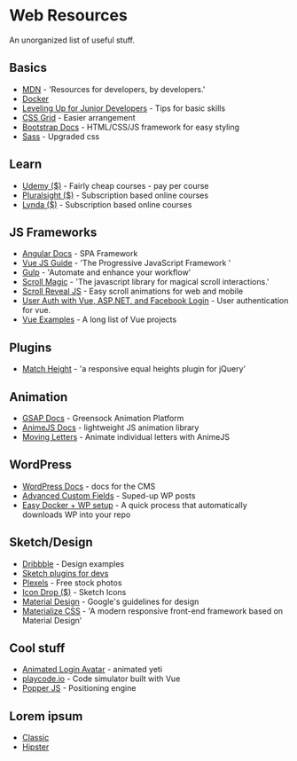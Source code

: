 # Web Resources
An unorganized list of useful stuff.

## Basics
* [MDN](https://developer.mozilla.org/en-US/) - 'Resources for developers, by developers.'
* [Docker](https://www.docker.com/)
* [Leveling Up for Junior Developers](https://24ways.org/2017/levelling-up-for-junior-developers/) - Tips for basic skills
* [CSS Grid](https://cssgrid.io/) - Easier arrangement
* [Bootstrap Docs](https://getbootstrap.com/docs/4.0/getting-started/introduction/) - HTML/CSS/JS framework for easy styling
* [Sass](https://sass-lang.com/) - Upgraded css
<!-- * []() - Description -->

## Learn
* [Udemy ($)](https://www.udemy.com/) - Fairly cheap courses - pay per course
* [Pluralsight ($)](https://www.pluralsight.com/) - Subscription based online courses
* [Lynda ($)](https://www.lynda.com/) - Subscription based online courses
<!-- * []() - Description -->


## JS Frameworks
* [Angular Docs](https://angular.io/docs) - SPA Framework
* [Vue JS Guide](https://vuejs.org/v2/guide/) - 'The Progressive JavaScript Framework '
* [Gulp](https://gulpjs.com/) - 'Automate and enhance your workflow'
* [Scroll Magic](http://scrollmagic.io/) - 'The javascript library for magical scroll interactions.'
* [Scroll Reveal JS](https://scrollrevealjs.org/) - Easy scroll animations for web and mobile
* [User Auth with Vue, ASP.NET, and Facebook Login](https://fullstackmark.com/post/16/user-authentication-with-vuejs-aspnet-core-2-and-facebook-login) - User authentication for vue.
* [Vue Examples](https://github.com/vuejs/awesome-vue) - A long list of Vue projects
<!-- * []() - Description -->

## Plugins
* [Match Height](https://github.com/liabru/jquery-match-height) - 'a responsive equal heights plugin for jQuery'

## Animation
* [GSAP Docs](https://greensock.com/docs) - Greensock Animation Platform
* [AnimeJS Docs](http://animejs.com/documentation/) - lightweight JS animation library
* [Moving Letters](http://tobiasahlin.com/moving-letters/#) - Animate individual letters with AnimeJS
<!-- * []() - Description -->

## WordPress
* [WordPress Docs](https://codex.wordpress.org/) - docs for the CMS
* [Advanced Custom Fields](https://www.advancedcustomfields.com/) - Suped-up WP posts
* [Easy Docker + WP setup](https://medium.com/@tatemz/local-wordpress-development-with-docker-3-easy-steps-a7c375366b9) - A quick process that automatically downloads WP into your repo
<!-- * []() - Description -->

## Sketch/Design
* [Dribbble](https://dribbble.com/) - Design examples
* [Sketch plugins for devs](https://codegeekz.com/15-best-sketch-plugins-for-developers/)
* [Plexels](https://www.pexels.com/) - Free stock photos
* [Icon Drop ($)](https://iconscout.com/icondrop) - Sketch Icons
* [Material Design](https://material.io/guidelines/#) - Google's guidelines for design
* [Materialize CSS](http://materializecss.com) - 'A modern responsive front-end framework based on Material Design'
<!-- * []() - Description -->

## Cool stuff
* [Animated Login Avatar](https://codepen.io/dsenneff/pen/QajVxO?editors=1010) - animated yeti
* [playcode.io](https://playcode.io/) - Code simulator built with Vue
* [Popper JS](https://popper.js.org) - Positioning engine
<!-- * []() - Description -->

## Lorem ipsum
* [Classic](https://www.lipsum.com/)
* [Hipster](https://hipsum.co/?paras=5&type=hipster-centric)
<!-- * []() - Description -->
